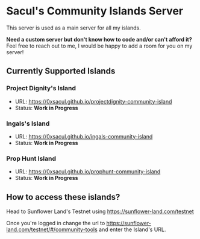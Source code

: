 # Sacul's Community Islands Server

This server is used as a main server for all my islands.

**Need a custom server but don't know how to code and/or can't afford it?**
Feel free to reach out to me, I would be happy to add a room for you on my server!

## Currently Supported Islands

### Project Dignity's Island
- URL: https://0xsacul.github.io/projectdignity-community-island
- Status: **Work in Progress**

### Ingals's Island
- URL: https://0xsacul.github.io/ingals-community-island
- Status: **Work in Progress**

### Prop Hunt Island
- URL: https://0xsacul.github.io/prophunt-community-island
- Status: **Work in Progress**

## How to access these islands?

Head to Sunflower Land's Testnet using https://sunflower-land.com/testnet

Once you're logged in change the url to https://sunflower-land.com/testnet/#/community-tools and enter the Island's URL.
